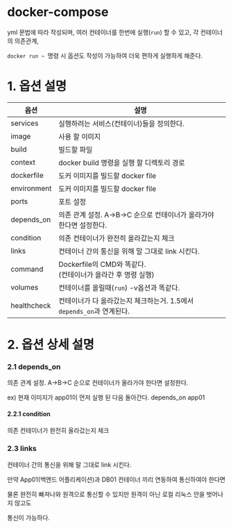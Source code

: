 ﻿# docker-compose

yml 문법에 따라 작성되며, 여러 컨테이너를 한번에 실행(`run`) 할 수 있고, 각 컨테이너의 의존관계,

`docker run ~ `명령 시 옵션도 작성이 가능하여 더욱 편하게 실행하게 해준다.

# 1. 옵션 설명

| 옵션 | 설명 |
| ------------- | ------------- |
| services | 실행하려는 서비스(컨테이너)들을 정의한다. |
| image | 사용 할 이미지 |
| build | 빌드할 파일 |
| context | docker build 명령을 실행 할 디렉토리 경로 |
| dockerfile | 도커 이미지를 빌드할 docker file |
| environment | 도커 이미지를 빌드할 docker file |
| ports | 포트 설정 |
| depends_on | 의존 관계 설정. A->B->C 순으로 컨테이너가 올라가야 한다면 설정한다. |
| condition | 의존 컨테이너가 완전히 올라갔는지 체크 |
| links | 컨테이너 간의 통신을 위해 말 그대로 link 시킨다. |
| command | Dockerfile의 CMD와 똑같다. <br />(컨테이너가 올라간 후 명령 실행) |
| volumes | 컨테이너를 올릴때(`run`) -v옵션과 똑같다. |
| healthcheck | 컨테이너가 다 올라갔는지 체크하는거. 1.5에서 `depends_on`과 연계된다. |

# 2. 옵션 상세 설명

### 2.1 depends_on
의존 관계 설정. A->B->C 순으로 컨테이너가 올라가야 한다면 설정한다.

ex) 현재 이미지가 app01이 먼저 실행 된 다음 돌아간다.
    depends_on
        app01

#### 2.2.1 condition
의존 컨테이너가 완전히 올라갔는지 체크

### 2.3 links
컨테이너 간의 통신을 위해 말 그대로 link 시킨다.

만약 App01(백엔드 어플리케이션)과 DB01 컨테이너 끼리 연동하여 통신하여야 한다면

물론 완전히 빠져나와 원격으로 통신할 수 있지만 원격이 아닌 로컬 리눅스 안을 벗어나지 않고도

통신이 가능하다.